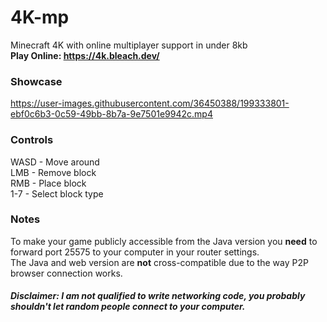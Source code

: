 # 4K-mp

Minecraft 4K with online multiplayer support in under 8kb  
**Play Online: https://4k.bleach.dev/**

### Showcase
https://user-images.githubusercontent.com/36450388/199333801-ebf0c6b3-0c59-49bb-8b7a-9e7501e9942c.mp4

### Controls
WASD - Move around  
LMB - Remove block  
RMB - Place block  
1-7 - Select block type  

### Notes

To make your game publicly accessible from the Java version you **need** to forward port 25575 to your computer in your router settings.  
The Java and web version are **not** cross-compatible due to the way P2P browser connection works.

##### Disclaimer: I am not qualified to write networking code, you probably shouldn't let random people connect to your computer.
